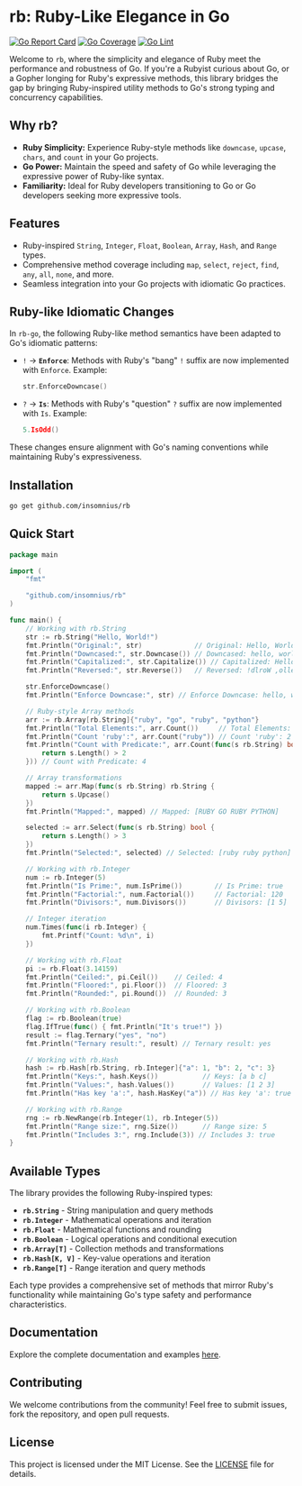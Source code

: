 # rb: Ruby-Like Elegance in Go

[![Go Report Card](https://goreportcard.com/badge/github.com/insomnius/rb)](https://goreportcard.com/report/github.com/insomnius/rb)
[![Go Coverage](https://codecov.io/gh/insomnius/rb/branch/main/graph/badge.svg)](https://codecov.io/gh/insomnius/rb)
[![Go Lint](https://golangci.com/badges/github.com/insomnius/rb.svg)](https://golangci.com/r/github.com/insomnius/rb)

Welcome to `rb`, where the simplicity and elegance of Ruby meet the performance and robustness of Go. If you're a Rubyist curious about Go, or a Gopher longing for Ruby's expressive methods, this library bridges the gap by bringing Ruby-inspired utility methods to Go's strong typing and concurrency capabilities.

## Why rb?
- **Ruby Simplicity:** Experience Ruby-style methods like `downcase`, `upcase`, `chars`, and `count` in your Go projects.
- **Go Power:** Maintain the speed and safety of Go while leveraging the expressive power of Ruby-like syntax.
- **Familiarity:** Ideal for Ruby developers transitioning to Go or Go developers seeking more expressive tools.

## Features
- Ruby-inspired `String`, `Integer`, `Float`, `Boolean`, `Array`, `Hash`, and `Range` types.
- Comprehensive method coverage including `map`, `select`, `reject`, `find`, `any`, `all`, `none`, and more.
- Seamless integration into your Go projects with idiomatic Go practices.

## Ruby-like Idiomatic Changes

In `rb-go`, the following Ruby-like method semantics have been adapted to Go's idiomatic patterns:

- `!` → **`Enforce`**: Methods with Ruby's "bang" `!` suffix are now implemented with `Enforce`.
  Example:
  ```go
  str.EnforceDowncase()
  ```

- `?` → **`Is`**: Methods with Ruby's "question" `?` suffix are now implemented with `Is`.
  Example:
  ```go
  5.IsOdd()
  ```

These changes ensure alignment with Go's naming conventions while maintaining Ruby's expressiveness.

## Installation

```bash
go get github.com/insomnius/rb
```

## Quick Start

```go
package main

import (
	"fmt"

	"github.com/insomnius/rb"
)

func main() {
	// Working with rb.String
	str := rb.String("Hello, World!")
	fmt.Println("Original:", str)             // Original: Hello, World!
	fmt.Println("Downcased:", str.Downcase()) // Downcased: hello, world!
	fmt.Println("Capitalized:", str.Capitalize()) // Capitalized: Hello, world!
	fmt.Println("Reversed:", str.Reverse())   // Reversed: !dlroW ,olleH

	str.EnforceDowncase()
	fmt.Println("Enforce Downcase:", str) // Enforce Downcase: hello, world!

	// Ruby-style Array methods
	arr := rb.Array[rb.String]{"ruby", "go", "ruby", "python"}
	fmt.Println("Total Elements:", arr.Count())     // Total Elements: 4
	fmt.Println("Count 'ruby':", arr.Count("ruby")) // Count 'ruby': 2
	fmt.Println("Count with Predicate:", arr.Count(func(s rb.String) bool {
		return s.Length() > 2
	})) // Count with Predicate: 4

	// Array transformations
	mapped := arr.Map(func(s rb.String) rb.String {
		return s.Upcase()
	})
	fmt.Println("Mapped:", mapped) // Mapped: [RUBY GO RUBY PYTHON]

	selected := arr.Select(func(s rb.String) bool {
		return s.Length() > 3
	})
	fmt.Println("Selected:", selected) // Selected: [ruby ruby python]

	// Working with rb.Integer
	num := rb.Integer(5)
	fmt.Println("Is Prime:", num.IsPrime())        // Is Prime: true
	fmt.Println("Factorial:", num.Factorial())     // Factorial: 120
	fmt.Println("Divisors:", num.Divisors())       // Divisors: [1 5]

	// Integer iteration
	num.Times(func(i rb.Integer) {
		fmt.Printf("Count: %d\n", i)
	})

	// Working with rb.Float
	pi := rb.Float(3.14159)
	fmt.Println("Ceiled:", pi.Ceil())    // Ceiled: 4
	fmt.Println("Floored:", pi.Floor())  // Floored: 3
	fmt.Println("Rounded:", pi.Round())  // Rounded: 3

	// Working with rb.Boolean
	flag := rb.Boolean(true)
	flag.IfTrue(func() { fmt.Println("It's true!") })
	result := flag.Ternary("yes", "no")
	fmt.Println("Ternary result:", result) // Ternary result: yes

	// Working with rb.Hash
	hash := rb.Hash[rb.String, rb.Integer]{"a": 1, "b": 2, "c": 3}
	fmt.Println("Keys:", hash.Keys())           // Keys: [a b c]
	fmt.Println("Values:", hash.Values())       // Values: [1 2 3]
	fmt.Println("Has key 'a':", hash.HasKey("a")) // Has key 'a': true

	// Working with rb.Range
	rng := rb.NewRange(rb.Integer(1), rb.Integer(5))
	fmt.Println("Range size:", rng.Size())      // Range size: 5
	fmt.Println("Includes 3:", rng.Include(3)) // Includes 3: true
}
```

## Available Types

The library provides the following Ruby-inspired types:

- **`rb.String`** - String manipulation and query methods
- **`rb.Integer`** - Mathematical operations and iteration
- **`rb.Float`** - Mathematical functions and rounding
- **`rb.Boolean`** - Logical operations and conditional execution
- **`rb.Array[T]`** - Collection methods and transformations
- **`rb.Hash[K, V]`** - Key-value operations and iteration
- **`rb.Range[T]`** - Range iteration and query methods

Each type provides a comprehensive set of methods that mirror Ruby's functionality while maintaining Go's type safety and performance characteristics.

## Documentation
Explore the complete documentation and examples [here](https://pkg.go.dev/github.com/insomnius/rb).

## Contributing
We welcome contributions from the community! Feel free to submit issues, fork the repository, and open pull requests.

## License
This project is licensed under the MIT License. See the [LICENSE](LICENSE) file for details.

